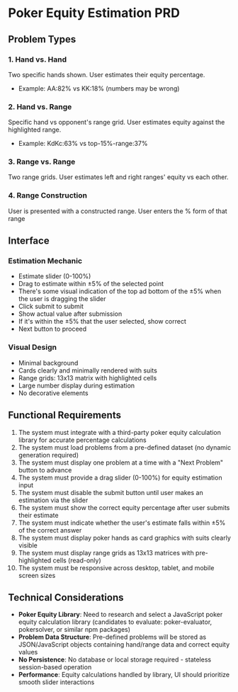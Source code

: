 # Poker Equity Estimation PRD

## Problem Types

### 1. Hand vs. Hand
Two specific hands shown. User estimates their equity percentage.
- Example: AA:82% vs KK:18% (numbers may be wrong)

### 2. Hand vs. Range  
Specific hand vs opponent's range grid. User estimates equity against the highlighted range.
- Example: KdKc:63% vs top-15%-range:37%

### 3. Range vs. Range
Two range grids. User estimates left and right ranges' equity vs each other.

### 4. Range Construction
User is presented with a constructed range. User enters the % form of that range

## Interface

### Estimation Mechanic
- Estimate slider (0-100%)
- Drag to estimate within ±5% of the selected point
- There's some visual indication of the top ad bottom of the ±5% when the user is dragging the slider
- Click submit to submit
- Show actual value after submission
- If it's within the ±5% that the user selected, show correct
- Next button to proceed

### Visual Design
- Minimal background
- Cards clearly and minimally rendered with suits
- Range grids: 13x13 matrix with highlighted cells
- Large number display during estimation
- No decorative elements

## Functional Requirements
1. The system must integrate with a third-party poker equity calculation library for accurate percentage calculations
2. The system must load problems from a pre-defined dataset (no dynamic generation required)
3. The system must display one problem at a time with a "Next Problem" button to advance
4. The system must provide a drag slider (0-100%) for equity estimation input
5. The system must disable the submit button until user makes an estimation via the slider
6. The system must show the correct equity percentage after user submits their estimate
7. The system must indicate whether the user's estimate falls within ±5% of the correct answer
8. The system must display poker hands as card graphics with suits clearly visible
9. The system must display range grids as 13x13 matrices with pre-highlighted cells (read-only)
10. The system must be responsive across desktop, tablet, and mobile screen sizes

## Technical Considerations
- **Poker Equity Library**: Need to research and select a JavaScript poker equity calculation library (candidates to evaluate: poker-evaluator, pokersolver, or similar npm packages)
- **Problem Data Structure**: Pre-defined problems will be stored as JSON/JavaScript objects containing hand/range data and correct equity values
- **No Persistence**: No database or local storage required - stateless session-based operation
- **Performance**: Equity calculations handled by library, UI should prioritize smooth slider interactions